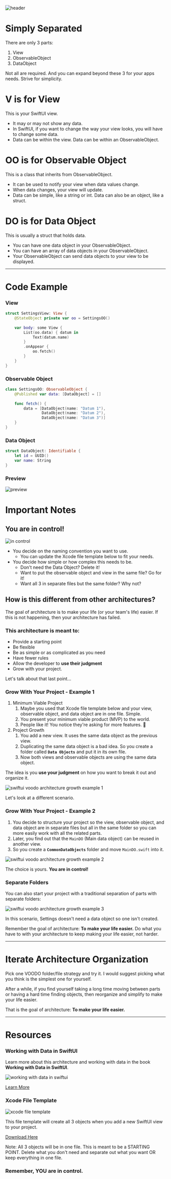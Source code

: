 ![header](https://user-images.githubusercontent.com/24855856/125718166-b660e276-da1f-43f7-999f-fec5e5c54410.png)


# Simply Separated
There are only 3 parts:
1. View
2. ObservableObject
3. DataObject

Not all are required.
And you can expand beyond these 3 for your apps needs.
Strive for simplicity.

# V is for View
This is your SwiftUI view.
* It may or may not show any data.
* In SwiftUI, if you want to change the way your view looks, you will have to change some data.
* Data can be within the view. Data can be within an ObservableObject.


# OO is for Observable Object
This is a class that inherits from ObservableObject.
* It can be used to notify your view when data values change.
* When data changes, your view will update.
* Data can be simple, like a string or int. Data can also be an object, like a struct.


# DO is for Data Object
This is usually a struct that holds data.
* You can have one data object in your ObservableObject.
* You can have an array of data objects in your ObservableObject.
* Your ObservableObject can send data objects to your view to be displayed.

------------

# Code Example
### View
```swift
struct SettingsView: View {
    @StateObject private var oo = SettingsOO()
    
    var body: some View {
        List(oo.data) { datum in
            Text(datum.name)
        }
        .onAppear {
            oo.fetch()
        }
    }
}
```

### Observable Object
```swift
class SettingsOO: ObservableObject {
    @Published var data: [DataObject] = []
    
    func fetch() {
        data = [DataObject(name: "Datum 1"),
                DataObject(name: "Datum 2"),
                DataObject(name: "Datum 3")]
    }
}
```

### Data Object
```swift
struct DataObject: Identifiable {
    let id = UUID()
    var name: String
}
```

### Preview
![preview](https://user-images.githubusercontent.com/24855856/125803759-38e60661-f754-48dc-8b29-ecae855c0e74.png)

# Important Notes
## You are in control!
![in control](https://user-images.githubusercontent.com/24855856/126043468-d2607fdc-cb57-4282-9592-a1af524c29fd.jpeg)

* You decide on the naming convention you want to use.
    * You can update the Xcode file template below to fit your needs.
* You decide how simple or how complex this needs to be.
    * Don't need the Data Object? Delete it!
    * Want to put the observable object and view in the same file? Go for it!
    * Want all 3 in separate files but the same folder? Why not?

## How is this different from other architectures?
The goal of architecture is to make your life (or your team's life) easier.
If this is not happening, then your architecture has failed.

### This architecture is meant to:
* Provide a starting point
* Be flexible
* Be as simple or as complicated as you need
* Have fewer rules
* Allow the developer to **use their judgment**
* Grow with your project. 

Let's talk about that last point...

### Grow With Your Project - Example 1
1. Minimum Viable Project
    1. Maybe you used that Xcode file template below and your view, observable object, and data object are in one file. Simple.
    1. You present your minimum viable product (MVP) to the world.
    1. People like it! You notice they're asking for more features. 🙌
1. Project Growth
    1. You add a new view. It uses the same data object as the previous view.
    1. Duplicating the same data object is a bad idea. So you create a folder called **`Data Objects`** and put it in its own file.
    1. Now both views and observable objects are using the same data object.

The idea is you **use your judgment** on how you want to break it out and organize it.

![swiftui voodo architecture growth example 1](https://user-images.githubusercontent.com/24855856/126044175-ee822d8a-931e-49f4-b056-63096926739d.png)


Let's look at a different scenario.

### Grow With Your Project - Example 2
1. You decide to structure your project so the view, observable object, and data object are in separate files but all in the same folder so you can more easily work with all the related parts.
2. Later, you find out that the `MainDO` (Main data object) can be reused in another view. 
3. So you create a **`CommonDataObjects`** folder and move `MainDO.swift` into it.

![swiftui voodo architecture growth example 2](https://user-images.githubusercontent.com/24855856/126044355-f5b05c72-c921-43f4-881f-15a237020ed4.png)

The choice is yours. **You are in control!**

### Separate Folders
You can also start your project with a traditional separation of parts with separate folders:

![swiftui voodo architecture growth example 3](https://user-images.githubusercontent.com/24855856/126044212-eabde7b9-7353-4995-ba5b-d01ba11304ba.png)

In this scenario, Settings doesn't need a data object so one isn't created.

Remember the goal of architecture: **To make your life easier.**
Do what you have to with your architecture to keep making your life easier, not harder.


------------
# Iterate Architecture Organization
Pick one VOODO folder/file strategy and try it. I would suggest picking what you think is the simplest one for yourself.

After a while, if you find yourself taking a long time moving between parts or having a hard time finding objects, then reorganize and simplify to make your life easier.

That is the goal of architecture: **To make your life easier.**

------------
# Resources
### Working with Data in SwiftUI
Learn more about this architecture and working with data in the book **Working with Data in SwiftUI**.

![working with data in swiftui](https://user-images.githubusercontent.com/24855856/125804293-5f4ec808-220d-41a7-b1ce-9caebc06069e.png)

[Learn More](https://www.bigmountainstudio.com/data)



### Xcode File Template
![xcode file template](https://user-images.githubusercontent.com/24855856/125811407-ebf6e72f-ee03-4afd-9b46-992ea81202f6.png)

This file template will create all 3 objects when you add a new SwiftUI view to your project.

[Download Here](https://github.com/bigmountainstudio/VOODOFileTemplate)

Note: All 3 objects will be in one file. 
This is meant to be a STARTING POINT.
Delete what you don't need and separate out what you want OR keep everything in one file. 
### Remember, YOU are in control.

